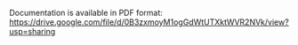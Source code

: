 Documentation is available in PDF format: https://drive.google.com/file/d/0B3zxmoyM1ogGdWtUTXktWVR2NVk/view?usp=sharing
